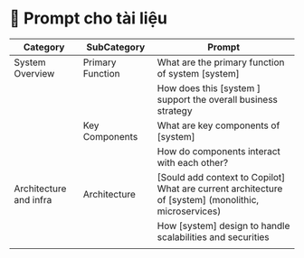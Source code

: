 # 📅 Prompt cho tài liệu



<table><thead><tr><th width="140">Category</th><th width="145">SubCategory</th><th width="541">Prompt</th></tr></thead><tbody><tr><td>System Overview</td><td>Primary Function</td><td>What are the primary function of system [system]</td></tr><tr><td></td><td></td><td>How does this [system ] support the overall business strategy</td></tr><tr><td></td><td>Key Components</td><td>What are key components of [system]</td></tr><tr><td></td><td></td><td>How do components interact with each other?</td></tr><tr><td>Architecture and infra</td><td>Architecture</td><td>[Sould add context to Copilot]<br>What are current architecture of [system] (monolithic, microservices)</td></tr><tr><td></td><td></td><td>How [system] design to handle scalabilities and securities</td></tr><tr><td></td><td></td><td></td></tr></tbody></table>
